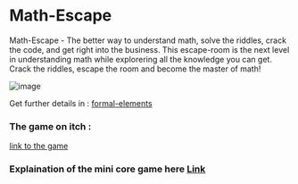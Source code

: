 #  **Math-Escape**
Math-Escape - The better way to understand math, solve the riddles, crack the code, and get right into the business.
This escape-room is the next level in understanding math while explorering all the knowledge you can get.
Crack the riddles, escape the room and become the master of math!

![image](https://user-images.githubusercontent.com/57447482/138672068-d3557cd1-0fa2-4e30-9e42-90121e657e39.png)

Get further details in : [formal-elements](https://github.com/Development-of-computer-games/Math-Escape-/wiki)
### The game on itch :
[link to the game](https://sivannamma.itch.io/mathescape)

### Explaination of the mini core game here [Link](https://github.com/Development-of-computer-games/Math-Escape-/wiki/Mini-game)
